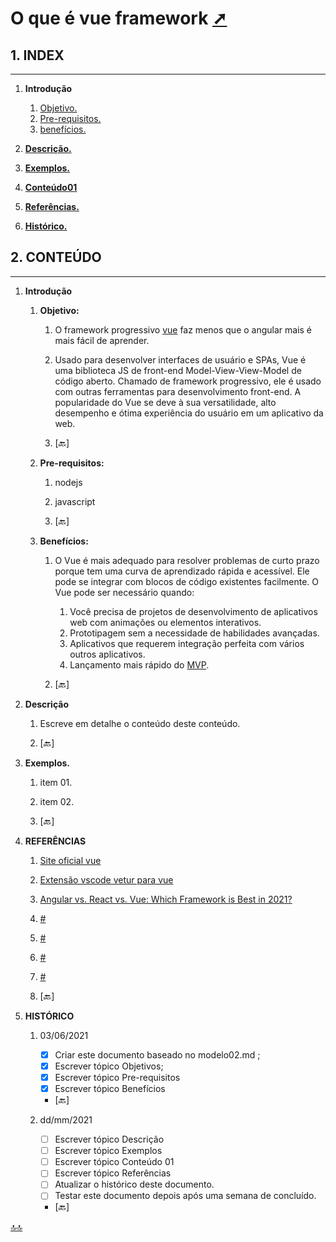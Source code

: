 # <span id="topo"><span>O que é vue framework <a href="o_que_e_vue.html" target="_blank" title="Pressione aqui para expandir este documento em nova aba." >  ➚ </a>

## **1. INDEX**

---

   1. **Introdução**

      1. [Objetivo.](#id_objetivo)
      2. [Pre-requisitos.](#id_pre_requisitos)
      3. [benefícios.](#id_beneficios)

   2. [**Descrição.**](#id_Descricao)

   3. [**Exemplos.**](#id_exemplos)

   4. [**Conteúdo01**](#id_instalar)

   5. [**Referências.**](#id_referencias)

   6. [**Histórico.**](#id_historico)

## **2. CONTEÚDO**

---

   1. **Introdução**

      1. <span id="id_objetivo"><span>**Objetivo:**
         1. O framework progressivo [vue](https://vuejs.org/) faz menos que o angular mais é mais fácil de aprender.
         2. Usado para desenvolver interfaces de usuário e SPAs, Vue é uma biblioteca JS de front-end Model-View-View-Model de código aberto. Chamado de framework progressivo, ele é usado com outras ferramentas para desenvolvimento front-end. A popularidade do Vue se deve à sua versatilidade, alto desempenho e ótima experiência do usuário em um aplicativo da web.

         3. <text onclick="goBack()">[🔙]</text>

      2. <span id="id_pre_requisitos"></span>**Pre-requisitos:**
         1. nodejs
         2. javascript

         3. <text onclick="goBack()">[🔙]</text>

      3. <span id="id_beneficios"></span>**Benefícios:**
         1. O Vue é mais adequado para resolver problemas de curto prazo porque tem uma curva de aprendizado rápida e acessível. Ele pode se integrar com blocos de código existentes facilmente. O Vue pode ser necessário quando:
            1. Você precisa de projetos de desenvolvimento de aplicativos web com animações ou elementos interativos.
            2. Prototipagem sem a necessidade de habilidades avançadas.
            3. Aplicativos que requerem integração perfeita com vários outros aplicativos.
            4. Lançamento mais rápido do [MVP](https://en.wikipedia.org/wiki/Minimum_viable_product).

         2. <text onclick="goBack()">[🔙]</text>

   2. <span id=id_Descricao></span>**Descrição**
      1. Escreve em detalhe o conteúdo deste conteúdo.

      2. <text onclick="goBack()">[🔙]</text>

   3. <span id=id_exemplos></span>**Exemplos.**
      1. item 01.
      2. item 02.

      3. <text onclick="goBack()">[🔙]</text>

   4. <span id=id_referencias></span>**REFERÊNCIAS**
      1. [Site oficial vue](https://vuejs.org/)
      2. [Extensão vscode vetur para vue](https://marketplace.visualstudio.com/items?itemName=octref.vetur)
      3. [Angular vs. React vs. Vue: Which Framework is Best in 2021?](https://dzone.com/articles/angular-vs-react-vs-vue-which-framework-is-best-to)
      4. [#](##)
      5. [#](##)
      6. [#](##)
      7. [#](##)

      8. <text onclick="goBack()">[🔙]</text>

   5. <span id="id_historico"><span>**HISTÓRICO**

      1. 03/06/2021 <!--TODO: HISTÓRICO -->
         - [x] Criar este documento baseado no modelo02.md ;
         - [x] Escrever tópico Objetivos;
         - [x] Escrever tópico Pre-requisitos
         - [x] Escrever tópico Benefícios

         - <text onclick="goBack()">[🔙]</text>

      2. dd/mm/2021 <!--FIXME: Falta fazer os item abaixo: -->
         - [ ] Escrever tópico Descrição
         - [ ] Escrever tópico Exemplos
         - [ ] Escrever tópico Conteúdo 01
         - [ ] Escrever tópico Referências
         - [ ] Atualizar o histórico deste documento.
         - [ ] Testar este documento depois após uma semana de concluído.

         - <text onclick="goBack()">[🔙]</text>

[🔝🔝](#topo "Retorna ao topo")

 <script>    function goBack() {    window.history.back()}</script>
